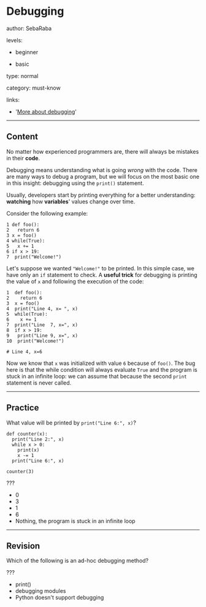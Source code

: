 # Debugging
author: SebaRaba

levels:

  - beginner

  - basic

type: normal

category: must-know

links:

  - '[More about debugging](https://pythonconquerstheuniverse.wordpress.com/2009/09/10/debugging-in-python/)'

---
## Content

No matter how experienced programmers are, there will always be mistakes in their **code**. 

Debugging means understanding what is going *wrong* with the code. There are many ways to debug a program, but we will focus on the most basic one in this insight: debugging using the `print()` statement.

Usually, developers start by printing everything for a better understanding: **watching** how **variables**' values change over time.

Consider the following example:
```
1 def foo():
2   return 6
3 x = foo()
4 while(True):    
5   x += 1
6 if x > 19:
7  print("Welcome!")
```

Let's suppose we wanted `"Welcome!"` to be printed. In this simple case, we have only an `if` statement to check. A **useful trick** for debugging is printing the value of `x` and following the execution of the code:
```
1  def foo():
2    return 6
3  x = foo()
4  print("Line 4, x= ", x)
5  while(True):  
6    x += 1
7  print("Line  7, x=", x)
8  if x > 19:
9   print("Line 9, x=", x)
10  print("Welcome!")

# Line 4, x=6
```

Now we know that `x` was initialized with value `6` because of `foo()`. The bug here is that the while condition will always evaluate `True` and the program is stuck in an infinite loop: we can assume that because the second `print` statement is never called.

---
## Practice


What value will be printed by `print("Line 6:", x)`?
```
def counter(x):
  print("Line 2:", x)
  while x > 0:
    print(x)
    x -= 1
  print("Line 6:", x)

counter(3)
```
???

* 0
* 3
* 1
* 6
* Nothing, the program is stuck in an infinite loop

---
## Revision

Which of the following is an ad-hoc debugging method?

???

* print()
* debugging modules
* Python doesn't support debugging
